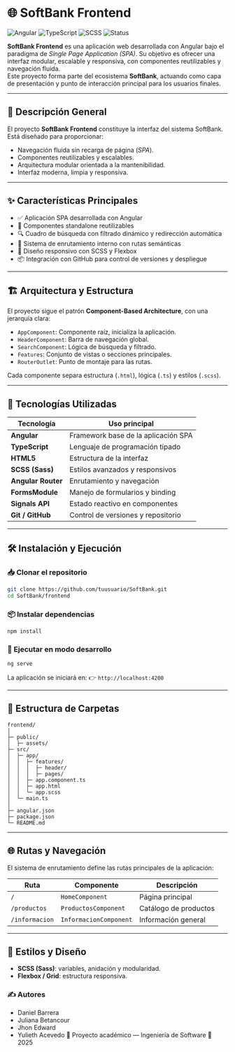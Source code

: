 # 🌐 SoftBank Frontend

![Angular](https://img.shields.io/badge/Angular-v15+-DD0031?style=flat-square&logo=angular&logoColor=white)
![TypeScript](https://img.shields.io/badge/TypeScript-5+-3178C6?style=flat-square&logo=typescript&logoColor=white)
![SCSS](https://img.shields.io/badge/SCSS-CSS3-CC6699?style=flat-square&logo=sass&logoColor=white)
![Status](https://img.shields.io/badge/Status-Development-blue?style=flat-square)

**SoftBank Frontend** es una aplicación web desarrollada con Angular bajo el paradigma de *Single Page Application (SPA)*. Su objetivo es ofrecer una interfaz modular, escalable y responsiva, con componentes reutilizables y navegación fluida.  
Este proyecto forma parte del ecosistema **SoftBank**, actuando como capa de presentación y punto de interacción principal para los usuarios finales.

---

## 📜 Descripción General

El proyecto **SoftBank Frontend** constituye la interfaz del sistema SoftBank. Está diseñado para proporcionar:

- Navegación fluida sin recarga de página (*SPA*).
- Componentes reutilizables y escalables.
- Arquitectura modular orientada a la mantenibilidad.
- Interfaz moderna, limpia y responsiva.

---

## ✨ Características Principales

- ✅ Aplicación SPA desarrollada con Angular  
- 🧩 Componentes standalone reutilizables  
- 🔍 Cuadro de búsqueda con filtrado dinámico y redirección automática  
- 📍 Sistema de enrutamiento interno con rutas semánticas  
- 📱 Diseño responsivo con SCSS y Flexbox   
- 📦 Integración con GitHub para control de versiones y despliegue

---

## 🏗️ Arquitectura y Estructura

El proyecto sigue el patrón **Component-Based Architecture**, con una jerarquía clara:

- `AppComponent`: Componente raíz, inicializa la aplicación.
- `HeaderComponent`: Barra de navegación global.
- `SearchComponent`: Lógica de búsqueda y filtrado.
- `Features`: Conjunto de vistas o secciones principales.
- `RouterOutlet`: Punto de montaje para las rutas.

Cada componente separa estructura (`.html`), lógica (`.ts`) y estilos (`.scss`).

---

## 🧰 Tecnologías Utilizadas

| Tecnología | Uso principal |
|------------|---------------|
| **Angular** | Framework base de la aplicación SPA |
| **TypeScript** | Lenguaje de programación tipado |
| **HTML5** | Estructura de la interfaz |
| **SCSS (Sass)** | Estilos avanzados y responsivos |
| **Angular Router** | Enrutamiento y navegación |
| **FormsModule** | Manejo de formularios y binding |
| **Signals API** | Estado reactivo en componentes |
| **Git / GitHub** | Control de versiones y repositorio |

---

## 🛠️ Instalación y Ejecución

### 📥 Clonar el repositorio
```bash
git clone https://github.com/tuusuario/SoftBank.git
cd SoftBank/frontend
````

### 📦 Instalar dependencias

```bash
npm install
```

### 🚀 Ejecutar en modo desarrollo

```bash
ng serve
```

La aplicación se iniciará en:
👉 `http://localhost:4200`


---

## 📂 Estructura de Carpetas

```
frontend/
│
├─ public/
│  ├─ assets/
├─ src/
│  ├─ app/
│  │  ├─ features/
│  │  │  ├─ header/
│  │  │  ├─ pages/
│  │  ├─ app.component.ts
│  │  ├─ app.html
│  │  └─ app.scss
│  └─ main.ts
│
├─ angular.json
├─ package.json
└─ README.md
```

---

## 🌐 Rutas y Navegación

El sistema de enrutamiento define las rutas principales de la aplicación:

| Ruta           | Componente             | Descripción           |
| -------------- | ---------------------- | --------------------- |
| `/`            | `HomeComponent`        | Página principal      |
| `/productos`   | `ProductosComponent`   | Catálogo de productos |
| `/informacion` | `InformacionComponent` | Información general   |

---

## 🎨 Estilos y Diseño

* **SCSS (Sass)**: variables, anidación y modularidad.
* **Flexbox / Grid**: estructura responsiva.

### ✍️ Autores

- Daniel Barrera
- Juliana Betancour
- Jhon Edward
- Yulieth Acevedo
📍 Proyecto académico — Ingeniería de Software
📅 2025